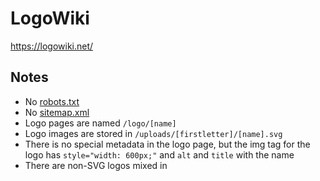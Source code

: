 # LogoWiki

https://logowiki.net/

## Notes

* No [robots.txt](https://logowiki.net/robots.txt)
* No [sitemap.xml](https://logowiki.net/sitemap.xml)
* Logo pages are named `/logo/[name]`
* Logo images are stored in `/uploads/[firstletter]/[name].svg`
* There is no special metadata in the logo page, but the img tag for the logo has `style="width: 600px;"` and `alt` and `title` with the name
* There are non-SVG logos mixed in
